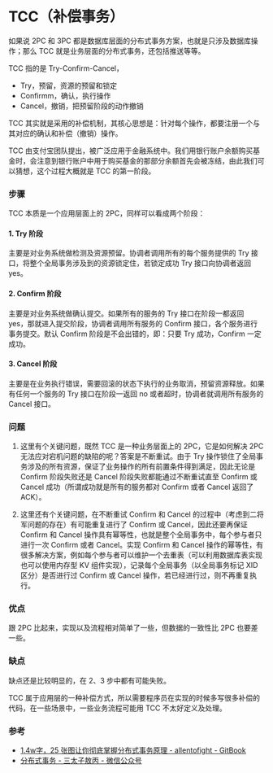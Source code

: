 # TCC（补偿事务）

如果说 2PC 和 3PC 都是数据库层面的分布式事务方案，也就是只涉及数据库操作；那么 TCC 就是业务层面的分布式事务，还包括推送等等。

TCC 指的是 Try-Confirm-Cancel，
- Try，预留，资源的预留和锁定
- Confirmm，确认，执行操作
- Cancel，撤销，把预留阶段的动作撤销

TCC 其实就是采用的补偿机制，其核心思想是：针对每个操作，都要注册一个与其对应的确认和补偿（撤销）操作。

TCC 由支付宝团队提出，被广泛应用于金融系统中。我们用银行账户余额购买基金时，会注意到银行账户中用于购买基金的那部分余额首先会被冻结，由此我们可以猜想，这个过程大概就是 TCC 的第一阶段。

### 步骤
TCC 本质是一个应用层面上的 2PC，同样可以看成两个阶段：

#### 1. Try 阶段
主要是对业务系统做检测及资源预留。协调者调用所有的每个服务提供的 Try 接口，将整个全局事务涉及到的资源锁定住，若锁定成功 Try 接口向协调者返回 yes。

#### 2. Confirm 阶段
主要是对业务系统做确认提交。如果所有的服务的 Try 接口在阶段一都返回 yes，那就进入提交阶段，协调者调用所有服务的 Confirm 接口，各个服务进行事务提交。默认 Confirm 阶段是不会出错的，即：只要 Try 成功，Confirm 一定成功。

#### 3. Cancel 阶段
主要是在业务执行错误，需要回滚的状态下执行的业务取消，预留资源释放。如果有任何一个服务的 Try 接口在阶段一返回 no 或者超时，协调者就调用所有服务的 Cancel 接口。


### 问题
1. 这里有个关键问题，既然 TCC 是一种业务层面上的 2PC，它是如何解决 2PC 无法应对宕机问题的缺陷的呢？答案是不断重试。由于 Try 操作锁住了全局事务涉及的所有资源，保证了业务操作的所有前置条件得到满足，因此无论是 Confirm 阶段失败还是 Cancel 阶段失败都能通过不断重试直至 Confirm 或 Cancel 成功（所谓成功就是所有的服务都对 Confirm 或者 Cancel 返回了 ACK）。

2. 这里还有个关键问题，在不断重试 Confirm 和 Cancel 的过程中（考虑到二将军问题的存在）有可能重复进行了 Confirm 或 Cancel，因此还要再保证 Confirm 和 Cancel 操作具有幂等性，也就是整个全局事务中，每个参与者只进行一次 Confirm 或者 Cancel。实现 Confirm 和 Cancel 操作的幂等性，有很多解决方案，例如每个参与者可以维护一个去重表（可以利用数据库表实现也可以使用内存型 KV 组件实现），记录每个全局事务（以全局事务标记 XID 区分）是否进行过 Confirm 或 Cancel 操作，若已经进行过，则不再重复执行。


### 优点
跟 2PC 比起来，实现以及流程相对简单了一些，但数据的一致性比 2PC 也要差一些。


### 缺点
缺点还是比较明显的，在 2、3 步中都有可能失败。

TCC 属于应用层的一种补偿方式，所以需要程序员在实现的时候多写很多补偿的代码，在一些场景中，一些业务流程可能用 TCC 不太好定义及处理。



### 参考
- [1.4w字，25 张图让你彻底掌握分布式事务原理 - allentofight - GitBook](https://codesea.gitbook.io/allentofight/xi-tong-she-ji/1.4w-zi-25-zhang-tu-rang-ni-che-di-zhang-wo-fen-bu-shi-shi-wu-yuan-li)
- [分布式事务 - 三太子敖丙 - 微信公众号](https://mp.weixin.qq.com/s/XknegP66mnYboiBx556Kzw)